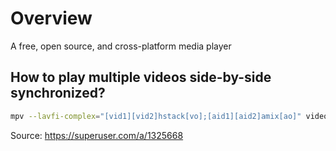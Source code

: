 # Overview
A free, open source, and cross-platform media player

## How to play multiple videos side-by-side synchronized?
```sh
mpv --lavfi-complex="[vid1][vid2]hstack[vo];[aid1][aid2]amix[ao]" video1.mkv --external-file=video2.mkv
```

Source: https://superuser.com/a/1325668
